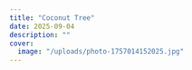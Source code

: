 ```yaml
---
title: "Coconut Tree"
date: 2025-09-04
description: ""
cover:
  image: "/uploads/photo-1757014152025.jpg"
---
```


